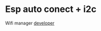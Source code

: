 # Esp auto conect + i2c

Wifi manager [developer](https://github.com/tzapu/WiFiManager "developer")
